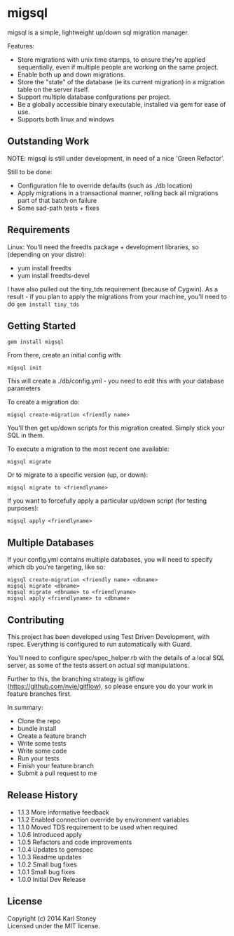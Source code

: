 # migsql 
migsql is a simple, lightweight up/down sql migration manager.

Features:
  - Store migrations with unix time stamps, to ensure they're applied sequentially, even if multiple people are working on the same project.
  - Enable both up and down migrations.
  - Store the "state" of the database (ie its current migration) in a migration table on the server itself.
  - Support multiple database confgurations per project.
  - Be a globally accessible binary executable, installed via gem for ease of use.
  - Supports both linux and windows

## Outstanding Work
NOTE: migsql is still under development, in need of a nice 'Green Refactor'.

Still to be done:
  - Configuration file to override defaults (such as ./db location)
  - Apply migrations in a transactional manner, rolling back all migrations part of that batch on failure
  - Some sad-path tests + fixes

## Requirements
Linux: You'll need the freedts package + development libraries, so (depending on your distro):
  - yum install freedts
  - yum install freedts-devel

I have also pulled out the tiny_tds requirement (because of Cygwin).
As a result - if you plan to apply the migrations from your machine, you'll need to do `gem install tiny_tds`

## Getting Started
```
gem install migsql
```
From there, create an initial config with:
```
migsql init
```
This will create a ./db/config.yml - you need to edit this with your database parameters

To create a migration do:
```
migsql create-migration <friendly name>
```
You'll then get up/down scripts for this migration created.  Simply stick your SQL in them.

To execute a migration to the most recent one available:
```
migsql migrate
```
Or to migrate to a specific version (up, or down):
```
migsql migrate to <friendlyname>
```
If you want to forcefully apply a particular up/down script (for testing purposes):
```
migsql apply <friendlyname>
```
## Multiple Databases
If your config.yml contains multiple databases, you will need to specify which db you're targeting, like so:
```
migsql create-migration <friendly name> <dbname>
migsql migrate <dbname>
migsql migrate <dbname> to <friendlyname>
migsql apply <friendlyname> to <dbname>
```
## Contributing
This project has been developed using Test Driven Development, with rspec.
Everything is configured to run automatically with Guard.

You'll need to configure spec/spec_helper.rb with the details of a local SQL server, as some of the tests assert on actual sql manipulations.

Further to this, the branching strategy is gitflow (https://github.com/nvie/gitflow), so please ensure you do your work in feature branches first.

In summary:
  - Clone the repo
  - bundle install
  - Create a feature branch
  - Write some tests
  - Write some code
  - Run your tests 
  - Finish your feature branch
  - Submit a pull request to me

## Release History
  - 1.1.3 More informative feedback
  - 1.1.2 Enabled connection override by environment variables
  - 1.1.0 Moved TDS requirement to be used when required
  - 1.0.6 Introduced apply
  - 1.0.5 Refactors and code improvements
  - 1.0.4 Updates to gemspec
  - 1.0.3 Readme updates
  - 1.0.2 Small bug fixes
  - 1.0.1 Small bug fixes
  - 1.0.0 Initial Dev Release

## License
Copyright (c) 2014 Karl Stoney  
Licensed under the MIT license.
